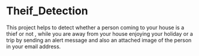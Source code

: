 # Theif_Detection
This project helps to detect whether a person coming to your house is a thief or not , while you are away from your house enjoying your holiday or a trip by sending an alert message and also an attached image of the person in your email address.

<!--## Output: (Email received)
![Screenshot (394)](https://user-images.githubusercontent.com/47255445/124312918-c2342100-db8d-11eb-8c2a-3c05fce1ecb0.png)
-->
